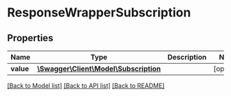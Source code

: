 # ResponseWrapperSubscription

## Properties
Name | Type | Description | Notes
------------ | ------------- | ------------- | -------------
**value** | [**\Swagger\Client\Model\Subscription**](Subscription.md) |  | [optional] 

[[Back to Model list]](../README.md#documentation-for-models) [[Back to API list]](../README.md#documentation-for-api-endpoints) [[Back to README]](../README.md)


